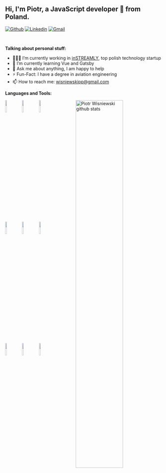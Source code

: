 <!-- Your title -->
## Hi, I'm Piotr, a JavaScript developer 🚀 from Poland.

<!-- Your badges
You can use the website to generate badges: https://shields.io/
-->

[![Github](https://img.shields.io/badge/-Github-000?style=flat&logo=Github&logoColor=white)](https://github.com/wisniewskipp)
[![Linkedin](https://img.shields.io/badge/-LinkedIn-blue?style=flat&logo=Linkedin&logoColor=white)](https://www.linkedin.com/in/piotr-wisniewski-epwa//)
[![Gmail](https://img.shields.io/badge/-Gmail-c14438?style=flat&logo=Gmail&logoColor=white)](mailto:wisniewskipp@gmail.com)

&nbsp;

<!-- Talking about you -->
**Talking about personal stuff:**

- 👨🏽‍💻 I’m currently working in [inSTREAMLY](https://instreamly.com), top polish technology startup
- 🌱 I’m currently learning Vue and Gatsby
- 💬 Ask me about anything, I am happy to help
- ⚡️ Fun-Fact: I have a degree in aviation engineering
- 📫 How to reach me: wisniewskipp@gmail.com

**Languages and Tools:** 

<!-- Your github readme stats
You can use this api: https://github.com/anuraghazra/github-readme-stats
-->
<p>
  <a href="https://github.com/wisniewskipp/">
    <img width="55%" align="right" alt="Piotr Wisniewski github stats" src="https://github-readme-stats.vercel.app/api?username=wisniewskipp&show_icons=true&hide_border=true" />
  </a>
  
  <!-- Your languages and tools. Be careful with the alignment. 
  You can use this sites to get logos: https://www.vectorlogo.zone or https://simpleicons.org/
  -->
  <code><img width="10%" src="https://www.vectorlogo.zone/logos/nodejs/nodejs-ar21.svg"></code>
  <code><img width="10%" src="https://www.vectorlogo.zone/logos/reactjs/reactjs-ar21.svg"></code>
  <code><img width="10%" src="https://www.vectorlogo.zone/logos/sass-lang/sass-lang-ar21.svg"></code>
  <br />
  <code><img width="10%" src="https://www.vectorlogo.zone/logos/pugjs/pugjs-ar21.svg"></code>
  <code><img width="10%" src="https://www.vectorlogo.zone/logos/mysql/mysql-ar21.svg"></code>
  <code><img width="10%" src="https://www.vectorlogo.zone/logos/semaphoreci/semaphoreci-ar21.svg"></code>
  <br />
  <code><img width="10%" src="https://www.vectorlogo.zone/logos/js_webpack/js_webpack-ar21.svg"></code>
  <code><img width="10%" src="https://www.vectorlogo.zone/logos/git-scm/git-scm-ar21.svg"></code>
    <code><img width="10%" src="https://www.vectorlogo.zone/logos/jestjsio/jestjsio-ar21.svg"></code>
</p>

